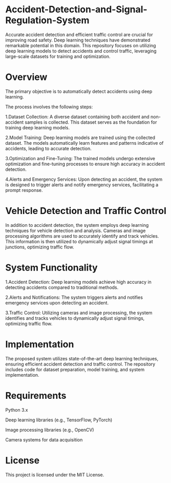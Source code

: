 # Accident-Detection-and-Signal-Regulation-System
Accurate accident detection and efficient traffic control are crucial for improving road safety. Deep learning techniques have demonstrated remarkable potential in this domain. This repository focuses on utilizing deep learning models to detect accidents and control traffic, leveraging large-scale datasets for training and optimization.

# Overview
The primary objective is to automatically detect accidents using deep learning. 

The process involves the following steps:

1.Dataset Collection: A diverse dataset containing both accident and non-accident samples is collected. This dataset serves as the foundation for training deep learning models.

2.Model Training: Deep learning models are trained using the collected dataset. The models automatically learn features and patterns indicative of accidents, leading to accurate detection.

3.Optimization and Fine-Tuning: The trained models undergo extensive optimization and fine-tuning processes to ensure high accuracy in accident detection.

4.Alerts and Emergency Services: Upon detecting an accident, the system is designed to trigger alerts and notify emergency services, facilitating a prompt response.

# Vehicle Detection and Traffic Control 
In addition to accident detection, the system employs deep learning techniques for vehicle detection and analysis. Cameras and image processing algorithms are used to accurately identify and track vehicles. This information is then utilized to dynamically adjust signal timings at junctions, optimizing traffic flow.

# System Functionality
1.Accident Detection: Deep learning models achieve high accuracy in detecting accidents compared to traditional methods.

2.Alerts and Notifications: The system triggers alerts and notifies emergency services upon detecting an accident.

3.Traffic Control: Utilizing cameras and image processing, the system identifies and tracks vehicles to dynamically adjust signal timings, optimizing traffic flow.

# Implementation
The proposed system utilizes state-of-the-art deep learning techniques, ensuring efficient accident detection and traffic control. The repository includes code for dataset preparation, model training, and system implementation.

# Requirements
Python 3.x

Deep learning libraries (e.g., TensorFlow, PyTorch)

Image processing libraries (e.g., OpenCV)

Camera systems for data acquisition

# License
This project is licensed under the MIT License.
